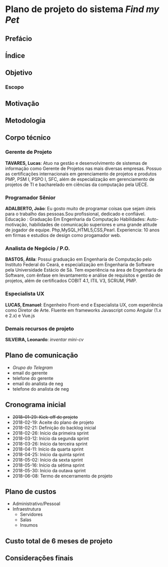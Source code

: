 # Plano de projeto do sistema *Find my Pet*

## Prefácio

## Índice

## Objetivo

### Escopo

## Motivação

## Metodologia

## Corpo técnico

### Gerente de Projeto

**TAVARES, Lucas**: Atuo na gestão e desenvolvimento de sistemas de informação como Gerente de Projetos nas mais diversas empresas. Possuo as certificações internacionais em gerenciamento de projetos e produtos PMP, PSM I, PSPO I, SFC, além de especialização em gerenciamento de projetos de TI e bacharelado em ciências da computação pela UECE. 


### Programador Sênior

**ADALBERTO, João**: Eu gosto muito de programar coisas que sejam úteis para o trabalho das pessoas.Sou profissional, dedicado e confiável.
Educação : Graduação Em Engenharia da Computação
Habilidades: Auto-motivação, habilidades de comunicação superiores e uma grande atitude de jogador de equipe.
Php,MySQL,HTML5,CSS,Pearl.
Experiencia: 10 anos em firmas e estudios de design como progamador web.


### Analista de Negócio / P.O.

**BASTOS, Átila**: Possui graduação em Engenharia de Computação pelo Instituto Federal do Ceará, e especialização em Engenharia de Software pela Universidade Estácio de Sá. Tem experiência na área de Engenharia de Software, com ênfase em levantamento e análise de requisitos e gestão de projetos, além de certificados COBIT 4.1, ITIL V3, SCRUM, PMP.

### Especialista UX

**LUCAS, Emanuel**: Engenheiro Front-end e Especialista UX, com experiência como Diretor de Arte. Fluente em frameworks Javascript como Angular (1.x e 2.x) e Vue.js


### Demais recursos de projeto

**SILVEIRA, Leonardo**: *inventar mini-cv*


## Plano de comunicação

- *Grupo do Telegram*
- email do gerente
- telefone do gerente
- email do analista de neg
- telefone do analista de neg

## Cronograma inicial

- ~~2018-01-29: Kick-off de projeto~~
- 2018-02-19: Aceite do plano de projeto
- 2018-02-21: Definição do backlog inicial
- 2018-02-26: Início da primeira sprint
- 2018-03-12: Início da segunda sprint
- 2018-03-26: Início da terceira sprint
- 2018-04-11: Início da quarta sprint
- 2018-04-25: Início da quinta sprint
- 2018-05-02: Início da sexta sprint
- 2018-05-16: Início da sétima sprint
- 2018-05-30: Início da outava sprint
- 2018-06-08: Termo de encerramento de projeto

## Plano de custos

- Administrativo/Pessoal
- Infraestrutura
  - Servidores
  - Salas
  - Insumos

## Custo total de 6 meses de projeto

## Considerações finais
